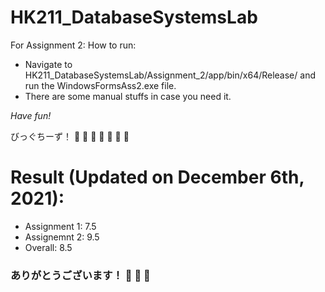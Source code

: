 # HK211_DatabaseSystemsLab

For Assignment 2: 
How to run:
- Navigate to HK211_DatabaseSystemsLab/Assignment_2/app/bin/x64/Release/ and run the WindowsFormsAss2.exe file.
- There are some manual stuffs in case you need it.

*Have fun!*

びっぐちーず！ :cheese:  :cheese:  :cheese:  :cheese:  :cheese:  :cheese:  :cheese:  

# Result (Updated on December 6th, 2021):
- Assignment 1: 7.5
- Assignemnt 2: 9.5
- Overall: 8.5

### ありがとうございます！ :cheese:  :cheese:  :cheese:
